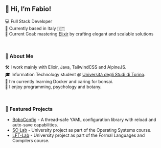 ## 👋 Hi, I’m Fabio!  
💻 Full Stack Developer  
📍 Currently based in Italy 🇮🇹  
🎯 Current Goal: mastering [Elixir](https://elixir-lang.org) by crafting elegant and scalable solutions  

<br>

### 📖 About Me  
🛠️ I work mainly with Elixir, Java, TailwindCSS and AlpineJS.  
🎓 Information Technology student @ [Università degli Studi di Torino](https://www.unito.it).  
🌱 I’m currently learning Docker and caring for bonsai.  
💬 I enjoy programming, psychology and botany.  

<br>

### 🚀 Featured Projects  
- [BoboConfig](https://github.com/BoboLaboratories/BoboConfig) - A thread-safe YAML configuration library with reload and auto-save capabilities.
- [SO Lab](https://github.com/BoboLaboratories/SO-Lab) - University project as part of the Operating Systems course.  
- [LFT-Lab](https://github.com/BoboLaboratories/LFT-Lab) - University project as part of the Formal Languages and Compilers course.
